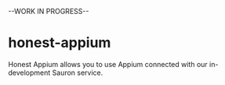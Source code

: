--WORK IN PROGRESS--
# honest-appium

Honest Appium allows you to use Appium connected with our in-development Sauron service.

